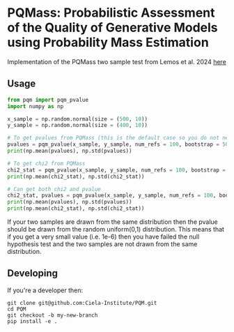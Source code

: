 # PQMass: Probabilistic Assessment of the Quality of Generative Models using Probability Mass Estimation

Implementation of the PQMass two sample test from Lemos et al. 2024 [here](https://arxiv.org/abs/2402.04355)

## Usage

```python
from pqm import pqm_pvalue
import numpy as np

x_sample = np.random.normal(size = (500, 10))
y_sample = np.random.normal(size = (400, 10))

# To get pvalues from PQMass (this is the default case so you do not need to explicity write return_stat = "pvalue")
pvalues = pqm_pvalue(x_sample, y_sample, num_refs = 100, bootstrap = 50, return_stat = "pvalue")
print(np.mean(pvalues), np.std(pvalues))

# To get chi2 from PQMass
chi2_stat = pqm_pvalue(x_sample, y_sample, num_refs = 100, bootstrap = 50, return_stat = "chi2")
print(np.mean(chi2_stat), np.std(chi2_stat))

# Can get both chi2 and pvalue 
chi2_stat, pvalues = pqm_pvalue(x_sample, y_sample, num_refs = 100, bootstrap = 50, return_stat = "both")
print(np.mean(pvalues), np.std(pvalues))
print(np.mean(chi2_stat), np.std(chi2_stat))
```

If your two samples are drawn from the same distribution then the pvalue should
be drawn from the random uniform(0,1) distribution. This means that if you get a
very small value (i.e. 1e-6) then you have failed the null hypothesis test and
the two samples are not drawn from the same distribution.

## Developing

If you're a developer then:

```
git clone git@github.com:Ciela-Institute/PQM.git
cd PQM
git checkout -b my-new-branch
pip install -e .
```